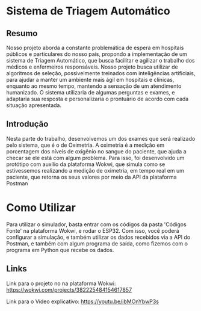 # Sistema de Triagem Automático

## Resumo
Nosso projeto aborda a constante problemática de espera em hospitais 
públicos e particulares do nosso país, propondo a implementação de um sistema de 
Triagem Automático, que busca facilitar e agilizar o trabalho dos médicos e 
enfermeiros responsáveis. Nosso projeto busca utilizar de algoritmos de seleção, 
possivelmente treinados com inteligências artificiais, para ajudar a manter um 
ambiente mais ágil em hospitais e clínicas, enquanto ao mesmo tempo, mantendo a 
sensação de um atendimento humanizado. O sistema utilizaria de algumas perguntas 
e exames, e adaptaria sua resposta e personalizaria o prontuário de acordo com cada 
situação apresentada. 

## Introdução 
Nesta parte do trabalho, desenvolvemos um dos exames que será realizado pelo sistema, 
que é o de Oximetria. A oximetria é a medição em porcentagem dos níveis de oxigênio
no sangue do paciente, que ajuda a checar se ele está com algum problema. Para isso, 
foi desenvolvido um protótipo com auxílio da plataforma Wokwi, que simula como se estivessemos
realizando a medição de oximetria, em tempo real em um paciente, que retorna os seus valores 
por meio da API da plataforma Postman


# Como Utilizar

Para utilizar o simulador, basta entrar com os códigos da pasta 'Códigos Fonte' na plataforma Wokwi, 
e rodar o ESP32. Com isso, você poderá configurar a simulação, e também utilizar os dados recebidos via
a API do Postman, e também com algum programa de saída, como fizemos com o programa em Python que recebe
os dados.

## Links

Link para o projeto no na plataforma Wokwi:
https://wokwi.com/projects/382225484154617857

Link para o Vídeo explicativo:
https://youtu.be/ibMOnYbwP3s


